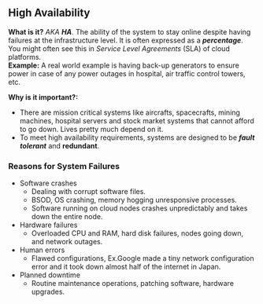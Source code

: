 ## High Availability

**What is it?** *AKA **HA***. The ability of the system to stay online despite having failures at the infrastructure level. It is often expressed as a ***percentage***. You might often see this in *Service Level Agreements* (SLA) of cloud platforms.
<br>**Example:** A real world example is having back-up generators to ensure power in case of any power outages in hospital, air traffic control towers, etc.

**Why is it important?:**

- There are mission critical systems like aircrafts, spacecrafts, mining machines, hospital servers and stock market systems that cannot afford to go down. Lives pretty much depend on it.
- To meet high availability requirements, systems are designed to be ***fault tolerant*** and **redundant**.

### Reasons for System Failures

- Software crashes
    - Dealing with corrupt software files.
    - BSOD, OS crashing, memory hogging unresponsive processes.
    - Software running on cloud nodes crashes unpredictably and takes down the entire node.
- Hardware failures
    - Overloaded CPU and RAM, hard disk failures, nodes going down, and network outages.
- Human errors
    - Flawed configurations, Ex.Google made a tiny network configuration error and it took down almost half of the internet in Japan.
- Planned downtime
    - Routine maintenance operations, patching software, hardware upgrades.